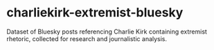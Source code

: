 # charliekirk-extremist-bluesky
Dataset of Bluesky posts referencing Charlie Kirk containing extremist rhetoric, collected for research and journalistic analysis.

